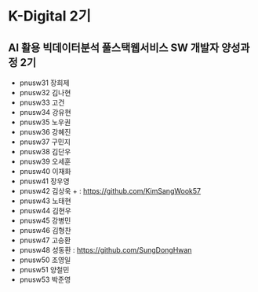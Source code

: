 # K-Digital 2기 
## AI 활용 빅데이터분석 풀스택웹서비스 SW 개발자 양성과정 2기

+ pnusw31	장희제
+ pnusw32	김나현
+ pnusw33	고건
+ pnusw34	강유현
+ pnusw35	노우권
+ pnusw36	강혜진
+ pnusw37	구민지
+ pnusw38	김단우
+ pnusw39	오세훈
+ pnusw40	이재화
+ pnusw41	장우영
+ pnusw42	김상욱 + : https://github.com/KimSangWook57
+ pnusw43	노태현
+ pnusw44	김현우
+ pnusw45	강병민
+ pnusw46	김형찬
+ pnusw47	고승환
+ pnusw48	성동환 : https://github.com/SungDongHwan
+ pnusw50	조영일
+ pnusw51	양철민
+ pnusw53	박준영 
